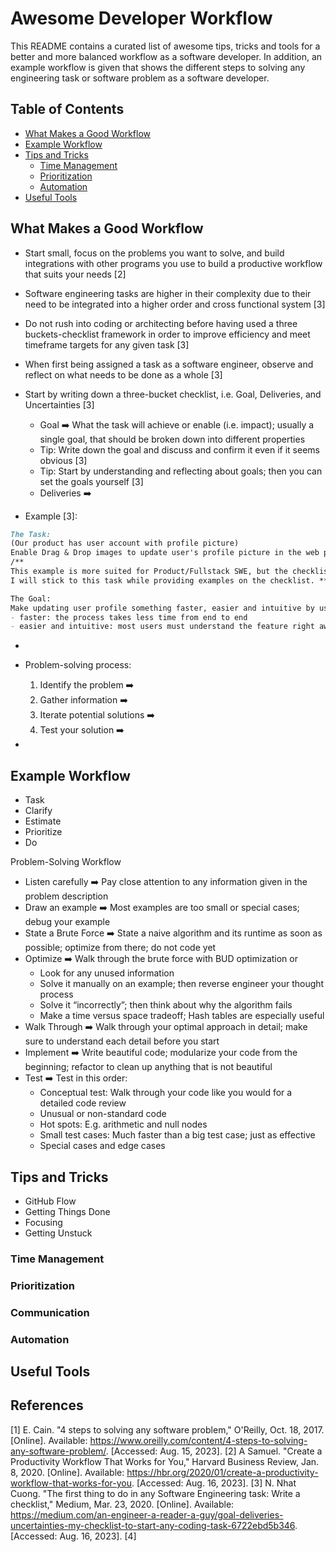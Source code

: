 # Awesome Developer Workflow
This README contains a curated list of awesome tips, tricks and tools for a better and more balanced workflow as a software developer. In addition, an example workflow is given that shows the different steps to solving any engineering task or software problem as a software developer.

## Table of Contents
- [What Makes a Good Workflow](#what-makes-a-good-workflow)
- [Example Workflow](#example-workflow)
- [Tips and Tricks](#tips-and-tricks)
  - [Time Management](#time-management)
  - [Prioritization](#prioritization)
  - [Automation](#automation)
- [Useful Tools](#useful-tools)

## What Makes a Good Workflow
- Start small, focus on the problems you want to solve, and build integrations with other programs you use to build a productive workflow that suits your needs [2]

- Software engineering tasks are higher in their complexity due to their need to be integrated into a higher order and cross functional system [3]
- Do not rush into coding or architecting before having used a three buckets-checklist framework in order to improve efficiency and meet timeframe targets for any given task [3]
- When first being assigned a task as a software engineer, observe and reflect on what needs to be done as a whole [3]
- Start by writing down a three-bucket checklist, i.e. Goal, Deliveries, and Uncertainties [3]
  - Goal :arrow_right: What the task will achieve or enable (i.e. impact); usually a single goal, that should be broken down into different properties
  - Tip: Write down the goal and discuss and confirm it even if it seems obvious [3]
  - Tip: Start by understanding and reflecting about goals; then you can set the goals yourself [3]
  - Deliveries :arrow_right: 
- Example [3]:

```md
The Task:
(Our product has user account with profile picture)
Enable Drag & Drop images to update user's profile picture in the web platform. For now, users can only use the selection dialog to select and update their profile picture.
/** 
This example is more suited for Product/Fullstack SWE, but the checklist can be generalised for different schemes as well.
I will stick to this task while providing examples on the checklist. **/

The Goal:
Make updating user profile something faster, easier and intuitive by using Drag & Drop.
- faster: the process takes less time from end to end
- easier and intuitive: most users must understand the feature right away


```

- 

- Problem-solving process:
  1. Identify the problem :arrow_right: 
  2. Gather information :arrow_right:
  3. Iterate potential solutions :arrow_right:
  4. Test your solution :arrow_right:
- 

## Example Workflow
- Task
- Clarify
- Estimate
- Prioritize
- Do

Problem-Solving Workflow
- Listen carefully ➡️ Pay close attention to any information given in the problem description
- Draw an example ➡️ Most examples are too small or special cases; debug your example
- State a Brute Force ➡️ State a naive algorithm and its runtime as soon as possible; optimize from there; do not code yet
- Optimize ➡️ Walk through the brute force with BUD optimization or
    - Look for any unused information
    - Solve it manually on an example; then reverse engineer your thought process
    - Solve it “incorrectly”; then think about why the algorithm fails
    - Make a time versus space tradeoff; Hash tables are especially useful
- Walk Through ➡️ Walk through your optimal approach in detail; make sure to understand each detail before you start
- Implement ➡️ Write beautiful code; modularize your code from the beginning; refactor to clean up anything that is not beautiful
- Test ➡️ Test in this order:
    - Conceptual test: Walk through your code like you would for a detailed code review
    - Unusual or non-standard code
    - Hot spots: E.g. arithmetic and null nodes
    - Small test cases: Much faster than a big test case; just as effective
    - Special cases and edge cases

## Tips and Tricks
- GitHub Flow
- Getting Things Done
- Focusing
- Getting Unstuck

### Time Management
### Prioritization
### Communication
### Automation

## Useful Tools

## References
[1] E. Cain. "4 steps to solving any software problem," O'Reilly, Oct. 18, 2017. [Online]. Available: https://www.oreilly.com/content/4-steps-to-solving-any-software-problem/. [Accessed: Aug. 15, 2023].
[2] A Samuel. "Create a Productivity Workflow That Works for You," Harvard Business Review, Jan. 8, 2020. [Online]. Available: https://hbr.org/2020/01/create-a-productivity-workflow-that-works-for-you. [Accessed: Aug. 16, 2023].
[3] N. Nhat Cuong. "The first thing to do in any Software Engineering task: Write a checklist," Medium, Mar. 23, 2020. [Online]. Available: https://medium.com/an-engineer-a-reader-a-guy/goal-deliveries-uncertainties-my-checklist-to-start-any-coding-task-6722ebd5b346. [Accessed: Aug. 16, 2023].
[4] 
